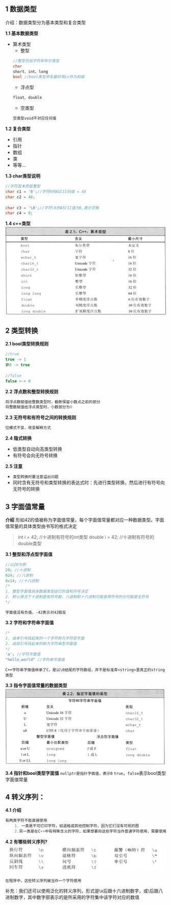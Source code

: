 ## 1 数据类型
介绍：数据类型分为基本类型和复合类型

**1.1 基本数据类型**
 - 算术类型
    - 整型
    ``` cpp
    //整型包括字符和布尔类型
    char
    short、int、long
    bool //bool类型命名最好用is作为前缀
    ```
    - 浮点型
    ``` cpp
    float、double
    ```
    - 空类型
    ``` cpp
    空类型void不对应任何值
    ```

**1.2 复合类型**
 - 引用
 - 指针
 - 数组
 - 类
 - 等等...

**1.3 char类型说明**
``` cpp
//字符型本质是整型
char c1 = '0';//字符0的ASCII码值 = 48
char c2 = 48;

char c3 = '\0';//字符\0的ASCII值为0,表示空格
char c4 = 0;
```

**1.4 c++类型**
![](images/2022-11-08-15-39-11.png)

## 2 类型转换
**2.1 bool类型转换规则**
``` cpp
//true
true -> 1  
非0 -> true

//false
false <-> 0
``` 

**2.2 浮点数和整型转换规则**
``` cpp
将浮点数赋值给整数类型时，截断保留小数点之前的部分
将整数赋值给浮点类型时，小数部分为0
```

**2.3 无符号和有符号之间的转换规则**
``` cpp
位模式不变，改变解释方式
```

**2.4 隐式转换**
  - 低类型自动向高类型转换
  - 有符号会向无符号转换

**2.5 注意**
 - `类型转换时要注意溢出问题`
 - 同时含有无符号和类型转换的表达式时：先进行类型转换，然后进行有符号向无符号的转换
 
## 3 字面值常量
**介绍**
形如42的值被称为字面值常量，每个字面值常量都对应一种数据类型。字面值常量的具体类型由书写的格式决定
> int i = 42; //十进制有符号的int类型
> double i = 42; //十进制有符号的double类型


**3.1 整型和浮点型字面值**
``` cpp
//以20为例
20; //十进制
024; //八进制
0x14; //十六进制
/*
1. 整型字面值具体数据类型由它的值和符号决定
2. 默认情况下十进制是有符号数，八进制和十六进制可能是带符号的也可能是无符号
*/
```

`字面值没有负值，-42表示对42取反`

**3.2 字符和字符串字面值**
``` cpp
/*
1. 由单引号括起来的一个字符称为字符型字面
2. 由双引号括起来的称为字符串型字面值
*/
'a'; //字符字面值
"hello,world" //字符串字面值
```

`C++字符串字面值继承了C，是以\0结尾的字符数组，并不是标准库<string>里真正的string类型`

**3.3 指令字面值常量的数据类型**
![](images/2022-11-08-16-33-23.png)

**3.4 指针和bool类型字面值**
`nullptr是指针字面值，表示0`
`true`，`false`表示bool类型字面值常量

## 4 转义序列：
**4.1 介绍**
``` cpp
有两类字符不能直接使用
    1. 一类是不可打印字符，如退格或其他控制字符，因为它们没有可视的图
    2.另一类是在C++中有特殊含义的字符，如果想要将这些字符当作普通字符使用，需要使用转义序列，转义序列以反斜线开始
```

**4.2 有哪些转义序列?**
![](images/2022-11-08-16-26-26.png)

`在程序中，这些转义序列被当作一个字符使用`

补充：我们还可以使用泛化的转义序列，形式是\x后跟十六进制数字，或\后跟八进制数字，其中数字部表示的是所采用的字符集中该字符对应的数值